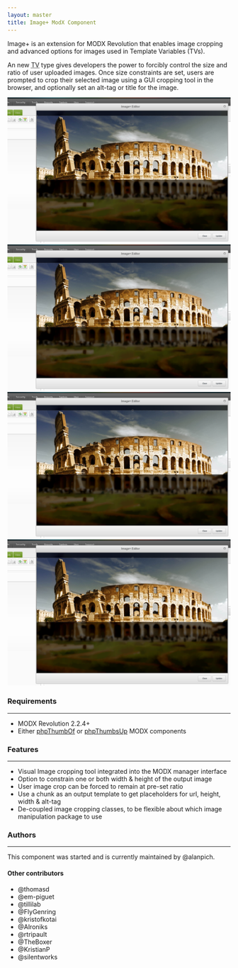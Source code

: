 ```yaml
---
layout: master
title: Image+ ModX Component
---
```




Image+ is an extension for MODX Revolution that enables image cropping and advanced
options for images used in Template Variables (TVs).

An new <abbr title="Template Variable">TV</abbr> type gives developers the power to forcibly control
the size and ratio of user uploaded images. Once size constraints are set, users
are prompted to crop their selected image using a GUI cropping tool in the browser,
and optionally set an alt-tag or title for the image.


<p class="row gallery">
    <a href="images/screenshot-1.png"
       rel="shadowbox[Screenshots]"
       class="col-md-3 col-xs-6">
        <img src="images/screenshot-1.png" class="img-thumbnail img-responsive" />
    </a>
    <a href="images/screenshot-2.png" rel="shadowbox[Screenshots]" class="col-md-3 col-xs-6">
        <img src="images/screenshot-2.png" class="img-thumbnail img-responsive" />
    </a>
    <a href="images/screenshot-1.png" rel="shadowbox[Screenshots]" class="col-md-3 col-xs-6">
        <img src="images/screenshot-1.png" class="img-thumbnail img-responsive" />
    </a>
    <a href="images/screenshot-1.png" rel="shadowbox[Screenshots]" class="col-md-3 col-xs-6">
        <img src="images/screenshot-1.png" class="img-thumbnail img-responsive" />
    </a>
</p>


### Requirements
-------------------------------
* MODX Revolution 2.2.4+
* Either
     [phpThumbOf](http://modx.com/extras/package/phpthumbof)
  or
     [phpThumbsUp](http://modx.com/extras/package/phpthumbsup)
  MODX components



### Features
-------------------------------
* Visual Image cropping tool integrated into the MODX manager interface
* Option to constrain one or both width & height of the output image
* User image crop can be forced to remain at pre-set ratio
* Use a chunk as an output template to get placeholders for url, height, width & alt-tag
* De-coupled image cropping classes, to be flexible about which image manipulation package
  to use


### Authors
-------------------------------
This component was started and is currently maintained by @alanpich.

#### Other contributors
* @thomasd
* @em-piguet
* @tillilab
* @FlyGenring
* @kristofkotai
* @Alroniks
* @rtripault
* @TheBoxer
* @KristianP
* @silentworks